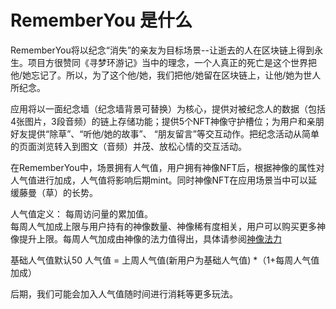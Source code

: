 # RememberYou 是什么

RememberYou将以纪念“消失”的亲友为目标场景--让逝去的人在区块链上得到永生。项目方很赞同《寻梦环游记》当中的理念，一个人真正的死亡是这个世界把他/她忘记了。所以，为了这个他/她，我们把他/她留在区块链上，让他/她为世人所纪念。  

应用将以一面纪念墙（纪念墙背景可替换）为核心，提供对被纪念人的数据（包括4张图片，3段音频）的链上存储功能；提供5个NFT神像守护槽位；为用户和亲朋好友提供“除草”、“听他/她的故事”、 “朋友留言”等交互动作。把纪念活动从简单的页面浏览转入到图文（音频）并茂、放松心情的交互活动。

在RememberYou中，场景拥有人气值，用户拥有神像NFT后，根据神像的属性对人气值进行加成，人气值将影响后期mint。同时神像NFT在应用场景当中可以延缓藤曼（草）的长势。 
 

人气值定义： 每周访问量的累加值。  
每周人气加成上限与用户持有的神像数量、神像稀有度相关，用户可以购买更多神像提升上限。每周人气加成由神像的法力值得出，具体请参阅[神像法力](../EikonNFT/EikonMP.md)

基础人气值默认50
人气值 = 上周人气值(新用户为基础人气值) *（1+每周人气值加成）  


后期，我们可能会加入人气值随时间进行消耗等更多玩法。  



